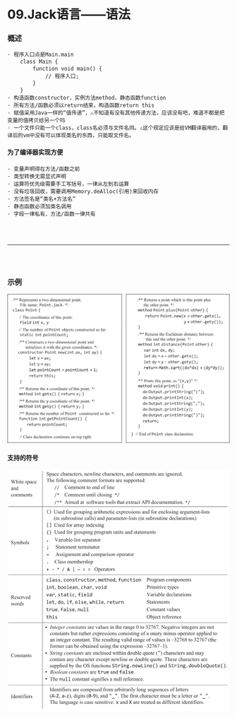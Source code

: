 # 09.Jack语言——语法

### 概述
```text
· 程序入口点是Main.main
    class Main {
        function void main() {
            // 程序入口;
        }
    }
· 构造函数constructor，实例方法method，静态函数function
· 所有方法/函数必须以return结束，构造函数return this
· 赋值采用Java一样的“值传递”，⚠️不知道有没有其他传递方法，应该没有吧，难道不都是把变量的值拷贝给另一个吗
· 一个文件只能一个class，class名必须与文件名同。⚠️这个规定应该是给VM翻译器用的，翻译后的vm中没有可以体现类名的东西，只能取文件名。
```
#### 为了编译器实现方便
```text
· 变量声明得在方法/函数之前
· 类型转换无需显式声明
· 运算符优先级需要手工写括号，一律从左到右运算
· 没有垃圾回收，需要调用Memory.deAlloc(引用)来回收内存
· 方法签名是“类名+方法名”
· 静态函数必须加类名调用
· 字段一律私有，方法/函数一律共有
```

<br>
<br>
<hr>
<br>
<br>

### 示例
![](img/151AD9FB-81CE-4527-975D-B1BE67D658B4.png)
#### 支持的符号
![](img/31D31653-B758-4CE9-B80F-7B59862234AB.png)